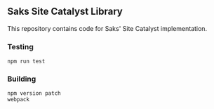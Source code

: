 Saks Site Catalyst Library
---

This repository contains code for Saks' Site Catalyst implementation.

### Testing

```
npm run test
```

### Building

```
npm version patch
webpack
```

